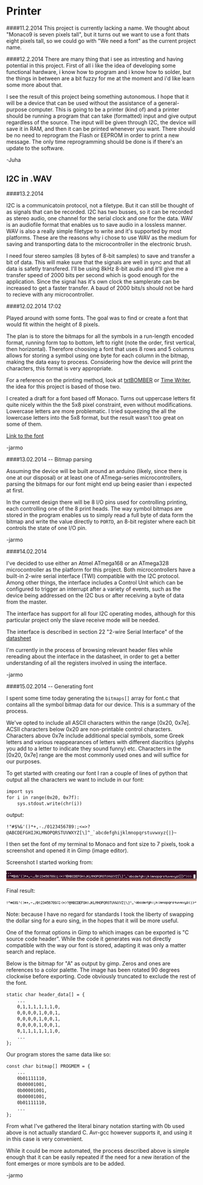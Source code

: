 Printer
=======

####11.2.2014
This project is currently lacking a name. We thought about "Monaco9 is seven pixels tall", but it turns out we want to use a font thats eight pixels tall, so we could go with "We need a font" as the current project name.

####12.2.2014
There are many thing that i see as intresting and having potential in this project. First of all i like the idea of developing some functional hardware, i know how to program and i know how to solder, but the things in between are a bit fuzzy for me at the moment and i'd like learn some more about that.

I see the result of this project being something autonomous. I hope that it will be a device that can be used without the assistance of a general-purpose computer. This is going to be a printer (kind of) and a printer should be running a program that can take (formatted) input and give output regardless of the source. The input will be given through I2C, the device will save it in RAM, and then it can be printed whenever you want. There should be no need to reprogram the Flash or EEPROM in order to print a new message. The only time reprogramming should be done is if there's an update to the software.

-Juha

I2C in .WAV
-----------
####13.2.2014

I2C is a communicatoin protocol, not a filetype. But it can still be thought of as signals that can be recorded. I2C has two busses, so it can be recorded as stereo audio, one channel for the serial clock and one for the data. WAV is an audiofile format that enables us to save audio in a lossless manner. WAV is also a really simple filetype to write and it's supported by most platforms. These are the reasons why i chose to use WAV as the medium for saving and transporting data to the microcontroller in the electronic brush.

I need four stereo samples (8 bytes of 8-bit samples) to save and transfer a bit of data. This will make sure that the signals are well in sync and that all data is safetly transfered. I'll be using 8kHz 8-bit audio and it'll give me a transfer speed of 2000 bits per second which is good enough for the application. Since the signal has it's own clock the samplerate can be increased to get a faster transfer. A baud of 2000 bits/s should not be hard to recieve with any microcontroller.


####12.02.2014 17:02

Played around with some fonts. The goal was to find or create a font that would fit within the height of 8 pixels.

The plan is to store the bitmaps for all the symbols in a run-length encoded format, running form top to bottom, left to right (note the order, first vertical, then horizontal). Therefore choosing a font that uses 8 rows and 5 columns allows for storing a symbol using one byte for each column in the bitmap, making the data easy to process. Considering how the device will print the characters, this format is very appropriate.

For a reference on the printing method, look at [txtBOMBER](http://www.behance.net/gallery/txtBOMBER/406136) or [Time Writer](http://oliviervanherpt.nl/time-writer/), the idea for this project is based of those two.

I created a draft for a font based off Monaco. Turns out uppercase letters fit quite nicely within the the 5x8 pixel constraint, even without modifications. Lowercase letters are more problematic. I tried squeezing the all the lowercase letters into the 5x8 format, but the result wasn't too great on some of them.

[Link to the font](./sampleFont0.png)

-jarmo


####13.02.2014 -- Bitmap parsing

Assuming the device will be built around an arduino (likely, since there is one at our disposal) or at least one of ATmega-series microcontrollers, parsing the bitmaps for our font might end up being easier than i expected at first.

In the current design there will be 8 I/O pins used for controlling printing, each controlling one of the 8 print heads. The way symbol bitmaps are stored in the program enables us to simply read a full byte of data form the bitmap and write the value directly to `PORTD`, an 8-bit register where each bit controls the state of one I/O pin.

-jarmo

####14.02.2014

I've decided to use either an Atmel ATmega168 or an ATmega328 microcontroller as the platform for this project. Both microcontrollers have a built-in 2-wire serial interface (TWI) compatible with the I2C protocol. Among other things, the interface includes a Control Unit which can be configured to trigger an interrupt after a variety of events, such as the device being addressed on the I2C bus or after receiving a byte of data from the master.

The interface has support for all four I2C operating modes, although for this particular project only the slave receive mode will be needed.

The interface is described in section 22 "2-wire Serial Interface" of the [datasheet](http://www.atmel.com/images/atmel-8271-8-bit-avr-microcontroller-atmega48a-48pa-88a-88pa-168a-168pa-328-328p_datasheet.pdf)

I'm currently in the process of browsing relevant header files while rereading about the interface in the datasheet, in order to get a better understanding of all the registers involved in using the interface.

-jarmo


####15.02.2014 -- Generating font

I spent some time today generating the `bitmaps[]` array for font.c that contains all the symbol bitmap data for our device. This is a summary of the process.

We've opted to include all ASCII characters within the range [0x20, 0x7e]. ACSII characters below 0x20 are non-printable control characters. Characters above 0x7e include additional special symbols, some Greek letters and various reappearances of letters with different diacritics (glyphs you add to a letter to indicate they sound funny) etc. Characters in the [0x20, 0x7e] range are the most commonly used ones and will suffice for our purposes.

To get started with creating our font I ran a couple of lines of python that output all the characters we want to include in our font:

	
	import sys
	for i in range(0x20, 0x7f):
		sys.stdout.write(chr(i))

output:

	
	!"#$%&'()*+,-./0123456789:;<=>?@ABCDEFGHIJKLMNOPQRSTUVWXYZ[\]^_`abcdefghijklmnopqrstuvwxyz{|}~


I then set the font of my terminal to Monaco and font size to 7 pixels, took a screenshot and opened it in Gimp (image editor). 

Screenshot I started working from:

![screenshot](./fontCreationProcess0.png)

Final result:

![final result](./fontCreationProcess1.png)

Note: because I have no regard for standards I took the liberty of swapping the dollar sing for a euro sing, in the hopes that it will be more useful.

One of the format options in Gimp to which images can be exported is "C source code header". While the code it generates was not directly compatible with the way our font is stored, adapting it was only a matter search and replace. 

Below is the bitmap for "A" as output by gimp. Zeros and ones are references to a color palette. The image has been rotated 90 degrees clockwise before exporting. Code obviously truncated to exclude the rest of the font.

	static char header_data[] = {
		...
		0,1,1,1,1,1,1,0,
		0,0,0,0,1,0,0,1,
		0,0,0,0,1,0,0,1,
		0,0,0,0,1,0,0,1,
		0,1,1,1,1,1,1,0,
		...
	};
	
Our program stores the same data like so:

	const char bitmap[] PROGMEM = {
		...
		0b01111110,
		0b00001001,
		0b00001001,
		0b00001001,
		0b01111110,
		...
	};

From what I've gathered the literal binary notation starting with 0b used above is not actually standard C. Avr-gcc however supports it, and using it in this case is very convenient.

While it could be more automated, the process described above is simple enough that it can be easily repeated if the need for a new iteration of the font emerges or more symbols are to be added.

-jarmo